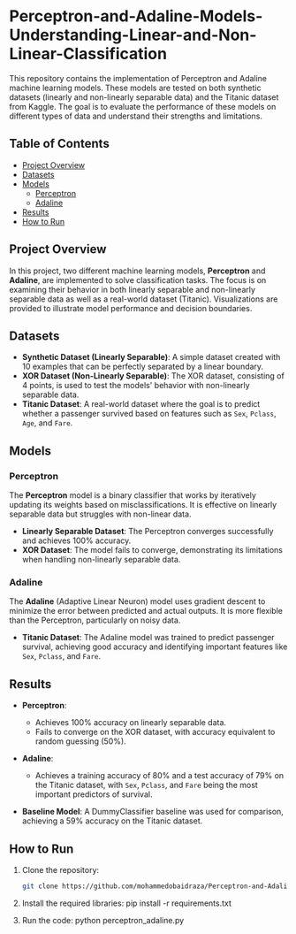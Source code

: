 # Perceptron-and-Adaline-Models-Understanding-Linear-and-Non-Linear-Classification
This repository contains the implementation of Perceptron and Adaline machine learning models. These models are tested on both synthetic datasets (linearly and non-linearly separable data) and the Titanic dataset from Kaggle. The goal is to evaluate the performance of these models on different types of data and understand their strengths and limitations.
## Table of Contents
- [Project Overview](#project-overview)
- [Datasets](#datasets)
- [Models](#models)
  - [Perceptron](#perceptron)
  - [Adaline](#adaline)
- [Results](#results)
- [How to Run](#how-to-run)

## Project Overview
In this project, two different machine learning models, **Perceptron** and **Adaline**, are implemented to solve classification tasks. The focus is on examining their behavior in both linearly separable and non-linearly separable data as well as a real-world dataset (Titanic). Visualizations are provided to illustrate model performance and decision boundaries.

## Datasets
- **Synthetic Dataset (Linearly Separable)**: A simple dataset created with 10 examples that can be perfectly separated by a linear boundary.
- **XOR Dataset (Non-Linearly Separable)**: The XOR dataset, consisting of 4 points, is used to test the models' behavior with non-linearly separable data.
- **Titanic Dataset**: A real-world dataset where the goal is to predict whether a passenger survived based on features such as `Sex`, `Pclass`, `Age`, and `Fare`.

## Models

### Perceptron
The **Perceptron** model is a binary classifier that works by iteratively updating its weights based on misclassifications. It is effective on linearly separable data but struggles with non-linear data.

- **Linearly Separable Dataset**: The Perceptron converges successfully and achieves 100% accuracy.
- **XOR Dataset**: The model fails to converge, demonstrating its limitations when handling non-linearly separable data.

### Adaline
The **Adaline** (Adaptive Linear Neuron) model uses gradient descent to minimize the error between predicted and actual outputs. It is more flexible than the Perceptron, particularly on noisy data.

- **Titanic Dataset**: The Adaline model was trained to predict passenger survival, achieving good accuracy and identifying important features like `Sex`, `Pclass`, and `Fare`.

## Results
- **Perceptron**:
  - Achieves 100% accuracy on linearly separable data.
  - Fails to converge on the XOR dataset, with accuracy equivalent to random guessing (50%).
  
- **Adaline**:
  - Achieves a training accuracy of 80% and a test accuracy of 79% on the Titanic dataset, with `Sex`, `Pclass`, and `Fare` being the most important predictors of survival.
  
- **Baseline Model**: A DummyClassifier baseline was used for comparison, achieving a 59% accuracy on the Titanic dataset.

## How to Run
1. Clone the repository:
   ```bash
   git clone https://github.com/mohammedobaidraza/Perceptron-and-Adaline-Models-Understanding-Linear-and-Non-Linear-Classification.git
2. Install the required libraries:
pip install -r requirements.txt

3. Run the code: 
python perceptron_adaline.py



